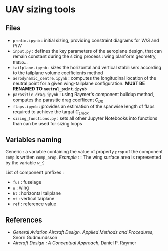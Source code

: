 # UAV sizing tools

## Files
- `predim.ipynb` : initial sizing, providing constraint diagrams for $W/S$ and $P/W$
- `input.py` : defines the key parameters of the aeroplane design, that can remain constant during the sizing process : wing planform geometry, mass...
- `tailplane.ipynb` : sizes the horizontal and vertical stabilisers according to the tailplane volume coefficients method
- `aerodynamic_centre.ipynb` : computes the longitudinal location of the neutral point for a given wing-tailplane configuration. **MUST BE RENAMED TO `neutral_point.ipynb`**
- `parasitic_drag.ipynb` : using Raymer's component buildup method, computes the parasitic drag coefficent $C_{D0}$
- `flaps.ipynb` : provides an estimation of the spanwise length of flaps required to achieve the targat $C_{Lmax}$
- `sizing_functions.py` : sets all other Jupyter Notebooks into functions than can be used for sizing loops

## Variables naming
Generic : a variable containing the value of property `prop` of the component `comp` is written `comp_prop`. 
_Example :_ : The wing surface area is represented by the variable `w_S`

List of component prefixes :
- `fus` : fuselage
- `w` : wing
- `ht` : horizontal tailplane
- `vt` : vertical taiplane
- `ref` : reference value

## References

- _General Aviation Aircraft Design. Applied Methods and Procedures_, Snorri Gudmundsson
- _Aircraft Design : A Conceptual Approach_, Daniel P. Raymer

